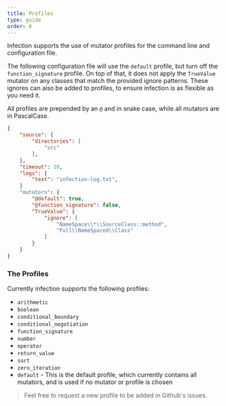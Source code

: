 ```yaml
---
title: Profiles
type: guide
order: 6
---
```


Infection supports the use of mutator profiles for the command line and configuration file.

The following configuration file will use the `default` profile, but turn off the `function_signature` profile. 
On top of that, it does not apply the `TrueValue` mutator on any classes that match the provided ignore patterns.
These ignores can also be added to profiles, to ensure infection is as flexible as you need it. 

All profiles are prepended by an `@` and in snake case, while all mutators are in PascalCase. 

``` json
{
    "source": {
        "directories": [
            "src"
        ],
    },
    "timeout": 10,
    "logs": {
        "text": "infection-log.txt",
    }
    "mutators": {
        "@default": true,
        "@function_signature": false,
        "TrueValue": {
            "ignore": [
                "NameSpace\\*\\SourceClass::method",
                "Full\\NameSpaced\\Class"
            ]
        }
    }
}
```

### The Profiles

Currently infection supports the following profiles:
* `arithmetic`
* `boolean`
* `conditional_boundary`
* `conditional_negotiation`
* `function_signature`
* `number`
* `operator`
* `return_value`
* `sort`
* `zero_iteration`
* `default` - This is the default profile, which currently contains all mutators, and is used if no mutator or profile is chosen

>Feel free to request a new profile to be added in Github's issues.
